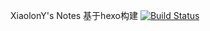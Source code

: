 XiaolonY's Notes 基于hexo构建
[![Build Status](https://travis-ci.org/XiaolonY/xiaolony.github.io.svg?branch=gh-pages)](https://travis-ci.org/XiaolonY/xiaolony.github.io)
